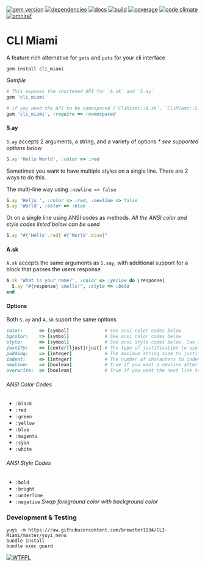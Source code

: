[![gem version](https://badge.fury.io/rb/cli_miami.svg)](https://badge.fury.io/rb/cli_miami)
[![dependencies](https://gemnasium.com/brewster1134/CLI-Miami.svg)](https://gemnasium.com/brewster1134/CLI-Miami)
[![docs](http://inch-ci.org/github/brewster1134/CLI-Miami.svg?branch=master)](http://inch-ci.org/github/brewster1134/CLI-Miami)
[![build](https://travis-ci.org/brewster1134/CLI-Miami.svg?branch=master)](https://travis-ci.org/brewster1134/CLI-Miami)
[![coverage](https://coveralls.io/repos/brewster1134/CLI-Miami/badge.svg?branch=master)](https://coveralls.io/r/brewster1134/CLI-Miami?branch=master)
[![code climate](https://codeclimate.com/github/brewster1134/CLI-Miami/badges/gpa.svg)](https://codeclimate.com/github/brewster1134/CLI-Miami)
[![omniref](https://www.omniref.com/github/brewster1134/CLI-Miami.png)](https://www.omniref.com/github/brewster1134/CLI-Miami)

# CLI Miami
A feature rich alternative for `gets` and `puts` for your cli interface

```shell
gem install cli_miami
```

_Gemfile_
```ruby
# This exposes the shortened API for `A.sk` and `S.ay`
gem 'cli_miami'

# if you need the API to be namespaced (`CliMiami::A.sk`, `CliMiami::S.ay`)
gem 'cli_miami', :require => :namespaced
```

#### S.ay
`S.ay` accepts 2 arguments, a string, and a variety of options
_* see supported options below_

```ruby
S.ay 'Hello World', :color => :red
```

Sometimes you want to have multiple styles on a single line.  There are 2 ways to do this.

The multi-line way using `:newline => false`
```ruby
S.ay 'Hello ', :color => :red, :newline => false
S.ay 'World', :color => :blue
```

Or on a single line using ANSI codes as methods. *All the ANSI color and style codes listed below can be used*
```ruby
S.ay "#{'Hello'.red} #{'World'.blue}"
```

#### A.sk
`A.sk` accepts the same arguments as `S.say`, with additional support for a block that passes the users response

```ruby
A.sk 'What is your name?', :color => :yellow do |response|
  S.ay "#{response} smells!", :style => :bold
end
```

#### Options
Both `S.ay` and `A.sk` suport the same options

```ruby
color:      => [symbol]             # See ansi color codes below
bgcolor:    => [symbol]             # See ansi color codes below
style:      => [symbol]             # See ansi style codes below. Can accept multiple styles as an array
justify:    => [center|ljust|rjust] # The type of justification to use
padding:    => [integer]            # The maximum string size to justify text in
indent:     => [integer]            # The number of characters to indent
newline:    => [boolean]            # True if you want a newline after the output
overwrite:  => [boolean]            # True if you want the next line to overwrite the current line
```

###### ANSI Color Codes
* `:black`
* `:red`
* `:green`
* `:yellow`
* `:blue`
* `:magenta`
* `:cyan`
* `:white`

###### ANSI Style Codes
* `:bold`
* `:bright`
* `:underline`
* `:negative` _Swap foreground color with background color_

### Development & Testing

```shell
yuyi -m https://raw.githubusercontent.com/brewster1134/CLI-Miami/master/yuyi_menu
bundle install
bundle exec guard
```

[![WTFPL](http://www.wtfpl.net/wp-content/uploads/2012/12/wtfpl-badge-4.png)](http://www.wtfpl.net)

